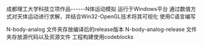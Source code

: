 成都理工大学科技立项作品------N体运动模拟
	运行于Windows平台
	通过数值方式对天体运动进行求解，并结合Win32-OpenGL技术将其可视化
	使用C语言编写

N-body-analog 文件夹存放编译后的release版本
N-body-analog-release 文件夹存放源代码以及资源文件
工程构建使用codeblocks